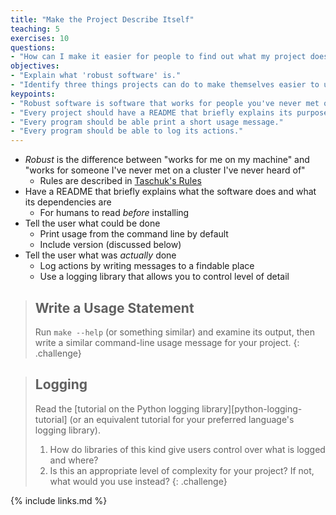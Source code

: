 ```yaml
---
title: "Make the Project Describe Itself"
teaching: 5
exercises: 10
questions:
- "How can I make it easier for people to find out what my project does?"
objectives:
- "Explain what 'robust software' is."
- "Identify three things projects can do to make themselves easier to understand."
keypoints:
- "Robust software is software that works for people you've never met on machines you've never heard of."
- "Every project should have a README that briefly explains its purpose and dependencies."
- "Every program should be able print a short usage message."
- "Every program should be able to log its actions."
---
```


*   *Robust* is the difference between "works for me on my machine"
    and "works for someone I've never met on a cluster I've never heard of"
    *   Rules are described in [Taschuk's Rules](http://oicr-gsi.github.io/robust-paper/)
*   Have a README that briefly explains what the software does and what its dependencies are
    *   For humans to read *before* installing
*   Tell the user what could be done
    *   Print usage from the command line by default
    *   Include version (discussed below)
*   Tell the user what was *actually* done
    *   Log actions by writing messages to a findable place
    *   Use a logging library that allows you to control level of detail

> ## Write a Usage Statement
>
> Run `make --help` (or something similar) and examine its output,
> then write a similar command-line usage message for your project.
{: .challenge}

> ## Logging
>
> Read the [tutorial on the Python logging library][python-logging-tutorial]
> (or an equivalent tutorial for your preferred language's logging library).
>
> 1.  How do libraries of this kind give users control over what is logged and where?
> 2.  Is this an appropriate level of complexity for your project?
>     If not, what would you use instead?
{: .challenge}

{% include links.md %}
